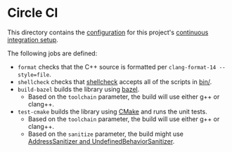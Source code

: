 Circle CI
=========
This directory contains the [configuration](config.yml) for this project's
[continuous integration setup][4].

The following jobs are defined:
- `format` checks that the C++ source is formatted per `clang-format-14
  --style=file`.
- `shellcheck` checks that [shellcheck][5] accepts all of the scripts in
  [bin/](../bin).
- `build-bazel` builds the library using [bazel][1].
  - Based on the `toolchain` parameter, the build will use either g++ or
    clang++.
- `test-cmake` builds the library using [CMake][2] and runs the unit tests.
  - Based on the `toolchain` parameter, the build will use either g++ or
    clang++.
  - Based on the `sanitize` parameter, the build might use [AddressSanitizer and
    UndefinedBehaviorSanitizer][3].

[1]: https://bazel.build/
[2]: https://cmake.org/
[3]: https://github.com/google/sanitizers
[4]: https://app.circleci.com/pipelines/github/DataDog/dd-trace-cpp
[5]: https://www.shellcheck.net/
